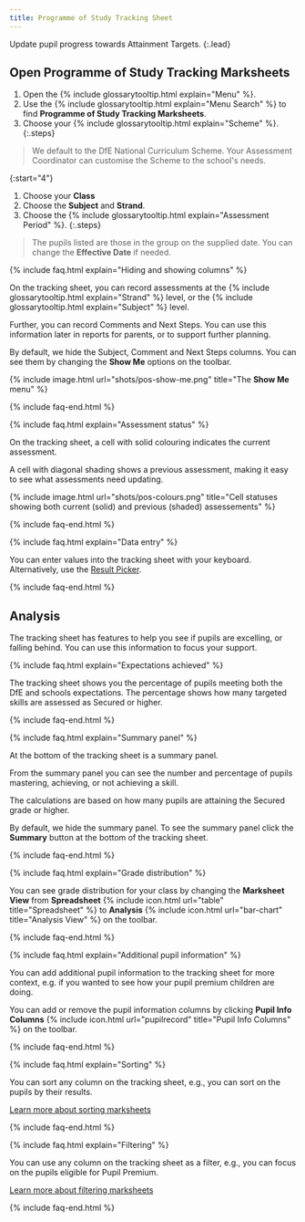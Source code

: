 ```yaml
---
title: Programme of Study Tracking Sheet
---
```


Update pupil progress towards Attainment Targets.
{:.lead}

## Open Programme of Study Tracking Marksheets

1. Open the {% include glossarytooltip.html explain="Menu" %}.
1. Use the {% include glossarytooltip.html explain="Menu Search" %} to find **Programme of Study Tracking Marksheets**.
1. Choose your {% include glossarytooltip.html explain="Scheme" %}.
{:.steps}

> We default to the DfE National Curriculum Scheme. Your Assessment Coordinator can customise the Scheme to the school's needs.

{:start="4"}

1. Choose your **Class**
1. Choose the **Subject** and **Strand**.
1. Choose the {% include glossarytooltip.html explain="Assessment Period" %}.
{:.steps}

> The pupils listed are those in the group on the supplied date. You can change the **Effective Date** if needed.

{% include faq.html explain="Hiding and showing columns" %}

On the tracking sheet, you can record assessments at the {% include glossarytooltip.html explain="Strand" %} level, or the {% include glossarytooltip.html explain="Subject" %} level.

Further, you can record Comments and Next Steps. You can use this information later in reports for parents, or to support further planning.

By default, we hide the Subject, Comment and Next Steps columns. You can see them by changing the **Show Me** options on the toolbar.

{% include image.html url="shots/pos-show-me.png" title="The **Show Me** menu" %}

{% include faq-end.html %}

{% include faq.html explain="Assessment status" %}

On the tracking sheet, a cell with solid colouring indicates the current assessment.

A cell with diagonal shading shows a previous assessment, making it easy to see what assessments need updating.

{% include image.html url="shots/pos-colours.png" title="Cell statuses showing both current (solid) and previous (shaded) assessements" %}

{% include faq-end.html  %}

{% include faq.html explain="Data entry" %}

You can enter values into the tracking sheet with your keyboard. Alternatively, use the [Result Picker](result-picker).

{% include faq-end.html  %}

## Analysis

The tracking sheet has features to help you see if pupils are excelling, or falling behind. You can use this information to focus your support.

{% include faq.html explain="Expectations achieved" %}

The tracking sheet shows you the percentage of pupils meeting both the DfE and schools expectations. The percentage shows how many targeted skills are assessed as Secured or higher.

{% include faq-end.html  %}

{% include faq.html explain="Summary panel" %}

At the bottom of the tracking sheet is a summary panel.

From the summary panel you can see the number and percentage of pupils mastering, achieving, or not achieving a skill.

The calculations are based on how many pupils are attaining the Secured grade or higher.

By default, we hide the summary panel. To see the summary panel click the **Summary** button at the bottom of the tracking sheet.

{% include faq-end.html  %}

{% include faq.html explain="Grade distribution" %}

You can see grade distribution for your class by changing the **Marksheet View** from **Spreadsheet** {% include icon.html url="table" title="Spreadsheet" %} to **Analysis** {% include icon.html url="bar-chart" title="Analysis View" %} on the toolbar.

{% include faq-end.html  %}

{% include faq.html explain="Additional pupil information" %}

You can add additional pupil information to the tracking sheet for more context, e.g. if you wanted to see how your pupil premium children are doing.

You can add or remove the pupil information columns by clicking **Pupil Info Columns** {% include icon.html url="pupilrecord" title="Pupil Info Columns" %} on the toolbar.

{% include faq-end.html  %}

{% include faq.html explain="Sorting" %}

You can sort any column on the tracking sheet, e.g., you can sort on the pupils by their results.

[Learn more about sorting marksheets](sorting)

{% include faq-end.html %}

{% include faq.html explain="Filtering" %}

You can use any column on the tracking sheet as a filter, e.g., you can focus on the pupils eligible for Pupil Premium.

[Learn more about filtering marksheets](filtering)

{% include faq-end.html  %}